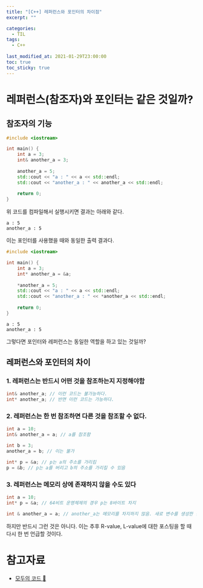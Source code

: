 ```yaml
---
title: "[C++] 레퍼런스와 포인터의 차이점"
excerpt: ""

categories:
  - TIL
tags:
  - C++
 
last_modified_at: 2021-01-29T23:00:00
toc: true
toc_sticky: true
---
```


# 레퍼런스(참조자)와 포인터는 같은 것일까? 



## 참조자의 기능

```c++
#include <iostream>

int main() {
    int a = 3;
    int& another_a = 3;
    
    another_a = 5;
    std::cout << "a : " << a << std::endl;
    std::cout << "another_a : " << another_a << std::endl;
    
    return 0;
}
```



위 코드를 컴파일해서 실행시키면 결과는 아래와 같다.

```
a : 5
another_a : 5
```

이는 포인터를 사용했을 때와 동일한 출력 결과다.



```cpp
#include <iostream>

int main() {
    int a = 3;
    int* another_a = &a;
    
    *another_a = 5;
    std::cout << "a : " << a << std::endl;
    std::cout << "another_a : " << *another_a << std::endl;
    
    return 0;
}
```

```
a : 5
another_a : 5
```



그렇다면 포인터와 레퍼런스는 동일한 역할을 하고 있는 것일까? 



## 레퍼런스와 포인터의 차이

### 1. 레퍼런스는 반드시 어떤 것을 참조하는지 지정해야함

```cpp
int& another_a; // 이런 코드는 불가능하다.
int* another_a; // 반면 이런 코드는 가능하다.
```



### 2. 레퍼런스는 한 번 참조하면 다른 것을 참조할 수 없다.

```cpp
int a = 10;
int& another_a = a; // a를 참조함

int b = 3;
another_a = b; // 이는 불가

int* p = &a; // p는 a의 주소를 가리킴
p = &b; // p는 a를 버리고 b의 주소를 가리킬 수 있음
```



### 3. 레퍼런스는 메모리 상에 존재하지 않을 수도 있다

```cpp
int a = 10;
int* p = &a; // 64비트 운영체제의 경우 p는 8바이트 차지

int & another_a = a; // another_a는 메모리를 차지하지 않음. 새로 변수를 생성한 것이 아님.
```

하지만 반드시 그런 것은 아니다. 이는 추후 R-value, L-value에 대한 포스팅을 할 때 다시 한 번 언급할 것이다.



# 참고자료

- [모두의 코드 🙏](https://modoocode.com/)

